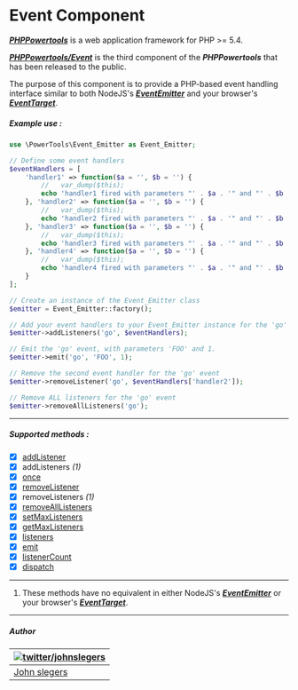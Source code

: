 # Event Component

***[PHPPowertools](https://github.com/PHPPowertools)*** is a web application framework for PHP >= 5.4.

***[PHPPowertools/Event](https://github.com/PHPPowertools/Event)*** is the third component of the ***PHPPowertools*** that has been released to the public.

The purpose of this component is to provide a PHP-based event handling interface similar to both NodeJS's ***[EventEmitter](https://nodejs.org/api/events.html#events_class_events_eventemitter)*** and your browser's ***[EventTarget](https://developer.mozilla.org/en-US/docs/Web/API/EventTarget)***.

##### Example use :

```php
use \PowerTools\Event_Emitter as Event_Emitter;

// Define some event handlers
$eventHandlers = [
    'handler1' => function($a = '', $b = '') {
        //   var_dump($this);
        echo 'handler1 fired with parameters "' . $a . '" and "' . $b . '"<br />';
    }, 'handler2' => function($a = '', $b = '') {
        //   var_dump($this);
        echo 'handler2 fired with parameters "' . $a . '" and "' . $b . '"<br />';
    }, 'handler3' => function($a = '', $b = '') {
        //   var_dump($this);
        echo 'handler3 fired with parameters "' . $a . '" and "' . $b . '"<br />';
    }, 'handler4' => function($a = '', $b = '') {
        //   var_dump($this);
        echo 'handler4 fired with parameters "' . $a . '" and "' . $b . '"<br />';
    }
];

// Create an instance of the Event_Emitter class
$emitter = Event_Emitter::factory();

// Add your event handlers to your Event_Emitter instance for the 'go' event.
$emitter->addListeners('go', $eventHandlers);

// Emit the 'go' event, with parameters 'FOO' and 1.
$emitter->emit('go', 'FOO', 1);

// Remove the second event handler for the 'go' event
$emitter->removeListener('go', $eventHandlers['handler2']);

// Remove ALL listeners for the 'go' event
$emitter->removeAllListeners('go');
```

-----

##### Supported methods :

- [x] [addListener](https://nodejs.org/api/events.html#events_emitter_addlistener_event_listener)
- [x] addListeners *(1)*
- [x] [once](https://nodejs.org/api/events.html#events_emitter_once_event_listener)
- [x] [removeListener](https://nodejs.org/api/events.html#events_emitter_removelistener_event_listener)
- [x] removeListeners *(1)*
- [x] [removeAllListeners](https://nodejs.org/api/events.html#events_emitter_removealllisteners_event)
- [x] [setMaxListeners](https://nodejs.org/api/events.html#events_emitter_setmaxlisteners_n)
- [x] [getMaxListeners](https://nodejs.org/api/events.html#events_emitter_getmaxlisteners)
- [x] [listeners](https://nodejs.org/api/events.html#events_emitter_listeners_event)
- [x] [emit](https://nodejs.org/api/events.html#events_emitter_emit_event_arg1_arg2)
- [x] [listenerCount](https://nodejs.org/api/events.html#events_emitter_listenercount_type)
- [x] [dispatch](https://developer.mozilla.org/en-US/docs/Web/API/EventTarget/dispatchEvent)

-----

1. These methods have no equivalent in either NodeJS's ***[EventEmitter](https://nodejs.org/api/events.html#events_class_events_eventemitter)*** or your browser's ***[EventTarget](https://developer.mozilla.org/en-US/docs/Web/API/EventTarget)***.

-----

##### Author

| [![twitter/johnslegers](https://en.gravatar.com/avatar/bf4cc94221382810233575862875e687?s=70)](http://twitter.com/johnslegers "Follow @johnslegers on Twitter") |
|---|
| [John slegers](http://www.johnslegers.com/) |
